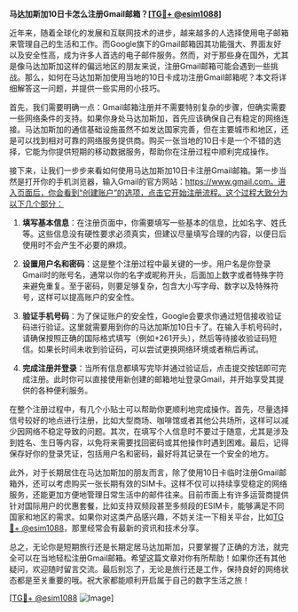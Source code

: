**马达加斯加10日卡怎么注册Gmail邮箱？[[TG💪+ @esim1088](https://t.me/s/esim1088)]**

近年来，随着全球化的发展和互联网技术的进步，越来越多的人选择使用电子邮箱来管理自己的生活和工作。而Google旗下的Gmail邮箱因其功能强大、界面友好以及安全性高，成为许多人首选的电子邮件服务。然而，对于那些身在国外，尤其是像马达加斯加这样的偏远地区的朋友来说，注册Gmail邮箱可能会遇到一些挑战。那么，如何在马达加斯加使用当地的10日卡成功注册Gmail邮箱呢？本文将详细解答这一问题，并提供一些实用的小技巧。

首先，我们需要明确一点：Gmail邮箱注册并不需要特别复杂的步骤，但确实需要一些网络条件的支持。如果你身处马达加斯加，首先应该确保自己有稳定的网络连接。马达加斯加的通信基础设施虽然不如发达国家完善，但在主要城市和地区，还是可以找到相对可靠的网络服务提供商。购买一张当地的10日卡是一个不错的选择，它能为你提供短期的移动数据服务，帮助你在注册过程中顺利完成操作。

接下来，让我们一步步来看如何使用马达加斯加10日卡注册Gmail邮箱。第一步当然是打开你的手机浏览器，输入Gmail的官方网站：https://www.gmail.com。进入页面后，你会看到“创建账户”的选项，点击它开始注册流程。这个过程大致分为以下几个部分：

1. **填写基本信息**：在注册页面中，你需要填写一些基本的信息，比如名字、姓氏等。这些信息没有硬性要求必须真实，但建议尽量填写合理的内容，以便日后使用时不会产生不必要的麻烦。
   
2. **设置用户名和密码**：这是整个注册过程中最关键的一步。用户名是你登录Gmail时的账号名，通常以你的名字或昵称开头，后面加上数字或者特殊字符来避免重复。至于密码，则要足够复杂，包含大小写字母、数字以及特殊符号，这样可以提高账户的安全性。

3. **验证手机号码**：为了保证账户的安全性，Google会要求你通过短信接收验证码进行验证。这里就需要用到你的马达加斯加10日卡了。在输入手机号码时，请确保按照正确的国际格式填写（例如+261开头），然后等待接收验证码短信。如果长时间未收到验证码，可以尝试更换网络环境或者稍后再试。

4. **完成注册并登录**：当所有信息都填写完毕并通过验证后，点击提交按钮即可完成注册。此时你可以直接使用新创建的邮箱地址登录Gmail，并开始享受其提供的各种便利服务。

在整个注册过程中，有几个小贴士可以帮助你更顺利地完成操作。首先，尽量选择信号较好的地点进行注册，比如大型商场、咖啡馆或者其他公共场所，这样可以减少因网络不稳定导致的问题。其次，在填写个人信息时不要过于随意，尤其是涉及到姓名、生日等内容，以免将来需要找回密码或其他操作时遇到困难。最后，记得保存好你的登录凭证，包括用户名和密码，最好将其记录在一个安全的地方。

此外，对于长期居住在马达加斯加的朋友而言，除了使用10日卡临时注册Gmail邮箱外，还可以考虑购买一张长期有效的SIM卡。这样不仅可以持续享受稳定的网络服务，还能更加方便地管理日常生活中的邮件往来。目前市面上有许多运营商提供针对国际用户的优惠套餐，比如支持双频段甚至多频段的ESIM卡，能够满足不同国家和地区的需求。如果你对这类产品感兴趣，不妨关注一下相关平台，比如[TG💪+ @esim1088](https://t.me/s/esim1088)，那里经常会有最新的资讯和技术分享。

总之，无论你是短期旅行还是长期定居马达加斯加，只要掌握了正确的方法，就完全可以在当地轻松注册Gmail邮箱。希望这篇文章对你有所帮助！如果你还有其他疑问，欢迎随时留言交流。最后别忘了，无论是旅行还是工作，保持良好的网络状态都是至关重要的哦。祝大家都能顺利开启属于自己的数字生活之旅！

[[TG💪+ @esim1088](https://t.me/s/esim1088) ![Image](https://i.postimg.cc/4NQfJmqS/Snipaste-2025-05-13-00-14-12.png)]